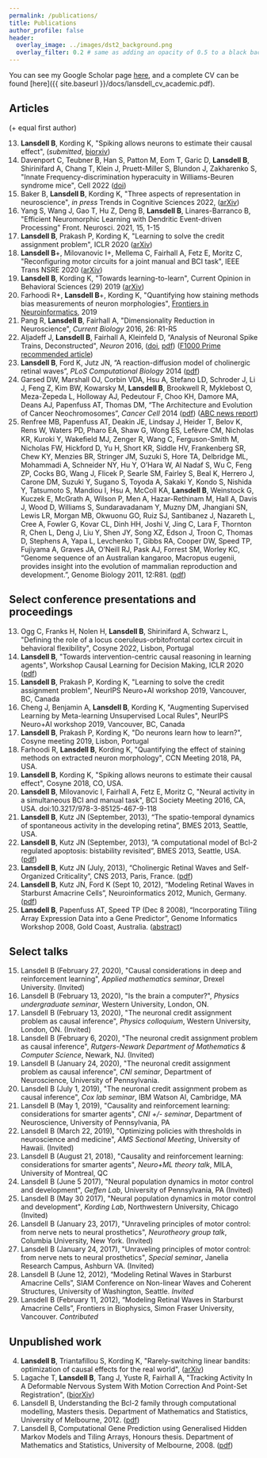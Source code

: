 ```yaml
---
permalink: /publications/
title: Publications
author_profile: false
header:
  overlay_image: ../images/dst2_background.png
  overlay_filter: 0.2 # same as adding an opacity of 0.5 to a black background
---
```


You can see my Google Scholar page [here](https://scholar.google.com/citations?user=vM_KsrQAAAAJ&hl=en), and a complete CV can be found [here]({{ site.baseurl }}/docs/lansdell_cv_academic.pdf).

## Articles

(+ equal first author) 

13. **Lansdell B**, Kording K, "Spiking allows neurons to estimate their causal effect", (_submitted_, [biorxiv](https://www.biorxiv.org/content/early/2018/01/25/253351))
12. Davenport C, Teubner B, Han S, Patton M, Eom T, Garic D, **Lansdell B**, Shirinifard A, Chang T, Klein J, Pruett-Miller S, Blundon J, Zakharenko S, "Innate Frequency-discrimination hyperacuity in Williams-Beuren syndrome mice", Cell 2022 ([doi](https://doi.org/10.1016/j.cell.2022.08.022))
11. Baker B, **Lansdell B**, Kording K, "Three aspects of representation in neuroscience", _in press_ Trends in Cognitive Sciences 2022, ([arXiv](https://arxiv.org/abs/2102.06592))
10. Yang S, Wang J, Gao T, Hu Z, Deng B, **Lansdell B**, Linares-Barranco B, "Efficient Neuromorphic Learning with Dendritic Event-driven Processing" Front. Neurosci. 2021, 15, 1-15
9. **Lansdell B**, Prakash P, Kording K, "Learning to solve the credit assignment problem", ICLR 2020 ([arXiv](https://arxiv.org/abs/1906.00889))
8. **Lansdell B**+, Milovanovic I+, Mellema C, Fairhall A, Fetz E, Moritz C, "Reconfiguring motor circuits for a joint manual and BCI task", IEEE Trans NSRE 2020 ([arXiv](https://arxiv.org/abs/1702.07368))
7. **Lansdell B**, Kording K, "Towards learning-to-learn", Current Opinion in Behavioral Sciences (29) 2019 ([arXiv](https://arxiv.org/abs/1811.00231))
6. Farhoodi R+, **Lansdell B**+, Kording K, "Quantifying how staining methods bias measurements of neuron morphologies",  [Frontiers in Neuroinformatics](https://www.frontiersin.org/articles/10.3389/fninf.2019.00036/abstract), 2019
5. Pang R, **Lansdell B**, Fairhall A, "Dimensionality Reduction in Neuroscience", *Current Biology* 2016, 26: R1-R5
4. Aljadeff J, **Lansdell B**, Fairhall A, Kleinfeld D, “Analysis of Neuronal Spike Trains, Deconstructed", *Neuron* 2016, ([doi](http://dx.doi.org/10.1016/j.neuron.2016.05.039), [pdf]({{site.baseurl}}/docs/neuron_primer.pdf)) ([F1000 Prime recommended article](https://f1000.com/prime/726562212))
3. **Lansdell B**, Ford K, Jutz JN, “A reaction-diffusion model of cholinergic retinal waves”, *PLoS Computational Biology* 2014 ([pdf]({{site.baseurl}}/docs/retinalwaves.pdf))
2. Garsed DW, Marshall OJ, Corbin VDA, Hsu A, Stefano LD, Schroder J, Li J, Feng Z, Kim BW, Kowarsky M, **Lansdell B**, Brookwell R, Myklebost O, Meza-Zepeda L, Holloway AJ, Pedeutour F, Choo KH, Damore MA, Deans AJ, Papenfuss AT, Thomas DM, “The Architecture and Evolution of Cancer Neochromosomes”, *Cancer Cell* 2014 ([pdf]({{site.baseurl}}/docs/neochromosomes.pdf)) ([ABC news report](http://www.abc.net.au/science/articles/2014/11/11/4125343.htm))
1. Renfree MB, Papenfuss AT, Deakin JE, Lindsay J, Heider T, Belov K, Rens W, Waters PD, Pharo EA, Shaw G, Wong ES, Lefèvre CM, Nicholas KR, Kuroki Y, Wakeﬁeld MJ, Zenger  R, Wang C, Ferguson-Smith M, Nicholas FW, Hickford D, Yu H, Short KR, Siddle HV, Frankenberg SR, Chew KY, Menzies BR, Stringer JM, Suzuki S, Hore TA, Delbridge ML, Mohammadi A, Schneider NY, Hu Y, O’Hara W, Al Nadaf S, Wu C, Feng ZP, Cocks BG, Wang J, Flicek P, Searle SM, Fairley S, Beal K, Herrero J, Carone DM, Suzuki Y, Sugano S, Toyoda A, Sakaki Y, Kondo S, Nishida Y, Tatsumoto S, Mandiou I, Hsu A, McColl KA, **Lansdell B**, Weinstock G, Kuczek E, McGrath A, Wilson P, Men A, Hazar-Rethinam M, Hall A, Davis J, Wood D, Williams S, Sundaravadanam Y, Muzny DM, Jhangiani SN, Lewis LR, Morgan MB, Okwuonu GO, Ruiz SJ, Santibanez J, Nazareth L, Cree A, Fowler G, Kovar CL, Dinh HH, Joshi V, Jing C, Lara F, Thornton R, Chen L, Deng J, Liu Y, Shen JY, Song XZ, Edson J, Troon C, Thomas D, Stephens A, Yapa L, Levchenko T, Gibbs RA, Cooper DW, Speed TP, Fujiyama A, Graves JA, O’Neill RJ, Pask AJ, Forrest SM, Worley KC, “Genome sequence of an Australian kangaroo, Macropus eugenii, provides insight into the evolution of mammalian reproduction and development.”, Genome Biology 2011, 12:R81. ([pdf]({{site.baseurl}}/docs/tammar.pdf))

## Select conference presentations and proceedings

13. Ogg C, Franks H, Nolen H, **Lansdell B**, Shirinifard A, Schwarz L, "Defining the role of a locus coeruleus-orbitofrontal cortex circuit in behavioral flexibility", Cosyne 2022, Lisbon, Portugal
12. **Lansdell B**, "Towards intervention-centric causal reasoning in learning agents", Workshop Causal Learning for Decision Making, ICLR 2020 ([pdf]({{site.baseurl}}/docs/Towards_intervention_centric_causal_reasoning_in_learning_agents__long_.pdf))
11. **Lansdell B**, Prakash P, Kording K, "Learning to solve the credit assignment problem", NeurIPS Neuro+AI workshop 2019, Vancouver, BC, Canada
10. Cheng J, Benjamin A, **Lansdell B**, Kording K, "Augmenting Supervised Learning by Meta-learning Unsupervised Local Rules", NeurIPS Neuro+AI workshop 2019, Vancouver, BC, Canada
9. **Lansdell B**, Prakash P, Kording K, "Do neurons learn how to learn?", Cosyne meeting 2019, Lisbon, Portugal
8. Farhoodi R, **Lansdell B**, Kording K, "Quantifying the effect of staining methods on extracted neuron morphology", CCN Meeting 2018, PA, USA.
7. **Lansdell B**, Kording K, "Spiking allows neurons to estimate their causal effect", Cosyne 2018, CO, USA.
6. **Lansdell B**, Milovanovic I, Fairhall A, Fetz E, Moritz C, "Neural activity in a simultaneous BCI and manual task", BCI Society Meeting 2016, CA, USA. doi:10.3217/978-3-85125-467-9-118
5. **Lansdell B**, Kutz JN (September, 2013), “The spatio-temporal dynamics of spontaneous activity in the developing retina”, BMES 2013, Seattle, USA.
4. **Lansdell B**, Kutz JN (September, 2013), “A computational model of Bcl-2 regulated apoptosis: bistability revisited”, BMES 2013, Seattle, USA. ([pdf]({{site.baseurl}}/docs/lansdell_BMES.pdf))
3. **Lansdell B**, Kutz JN (July, 2013), “Cholinergic Retinal Waves and Self-Organized Criticality”, CNS 2013, Paris, France. ([pdf]({{site.baseurl}}/docs/LansdellCNS2013.pdf))
2. **Lansdell B**, Kutz JN, Ford K (Sept 10, 2012), “Modeling Retinal Waves in Starburst Amacrine Cells”, Neuroinformatics 2012, Munich, Germany. ([pdf]({{site.baseurl}}/docs/ICNF2012poster.pdf))
1. **Lansdell B**, Papenfuss AT, Speed TP (Dec 8 2008), “Incorporating Tiling Array Expression Data into a Gene Predictor”, Genome Informatics Workshop 2008, Gold Coast, Australia. ([abstract]({{site.baseurl}}/docs/giw2008poster_submission_103.pdf))

## Select talks

15. Lansdell B (February 27, 2020),  "Causal considerations in deep and reinforcement learning", _Applied mathematics seminar_, Drexel University. (Invited)
14. Lansdell B (February 13, 2020), "Is the brain a computer?", _Physics undergraduate seminar_, Western University, London, ON.
13. Lansdell B (February 13, 2020), "The neuronal credit assignment problem as causal inference", _Physics colloquium_, Western University, London, ON. (Invited)
12. Lansdell B (February 6, 2020), "The neuronal credit assignment problem as causal inference", _Rutgers-Newark Department of Mathematics & Computer Science_, Newark, NJ. (Invited)
11. Lansdell B (January 24, 2020), "The neuronal credit assignment problem as causal inference", _CNI seminar_, Department of Neuroscience, University of Pennsylvania.
10. Lansdell B (July 1, 2019), "The neuronal credit assignment probem as causal inference", _Cox lab seminar_, IBM Watson AI, Cambridge, MA
9. Lansdell B (May 1, 2019), "Causality and reinforcement learning: considerations for smarter agents", _CNI +/- seminar_, Department of Neuroscience, University of Pennsylvania, PA
8. Lansdell B (March 22, 2019), "Optimizing policies with thresholds in neuroscience and medicine", _AMS Sectional Meeting_, University of Hawaii. (Invited)
7. Lansdell B (August 21, 2018), "Causality and reinforcement learning: considerations for smarter agents", _Neuro+ML theory talk_, MILA, University of Montreal, QC
6. Lansdell B (June 5 2017), "Neural population dynamics in motor control and development", _Geffen Lab_, University of Pennsylvania, PA (Invited)
5. Lansdell B (May 30 2017), "Neural population dynamics in motor control and development", _Kording Lab_, Northwestern University, Chicago (Invited)
4. Lansdell B (January 23, 2017), "Unraveling principles of motor control: from nerve nets to neural prosthetics", _Neurotheory group talk_, Columbia University, New York. (Invited)
3. Lansdell B (January 24, 2017), "Unraveling principles of motor control: from nerve nets to neural prosthetics", _Special seminar_, Janelia Research Campus, Ashburn VA. (Invited)
2. Lansdell B (June 12, 2012), “Modeling Retinal Waves in Starburst Amacrine Cells”, SIAM Conference on Non-linear Waves and Coherent Structures, University of Washington, Seattle. *Invited*
1. Lansdell B (February 11, 2012), “Modeling Retinal Waves in Starburst Amacrine Cells”, Frontiers in Biophysics, Simon Fraser University, Vancouver. *Contributed*

## Unpublished work

4. **Lansdell B**, Triantafillou S, Kording K, "Rarely-switching linear bandits: optimization of causal effects for the real world", ([arXiv](https://arxiv.org/pdf/1905.13121.pdf))
3. Lagache T, **Lansdell B**, Tang J, Yuste R, Fairhall A, "Tracking Activity In A Deformable Nervous System With Motion Correction And Point-Set Registration", ([biorXiv](https://doi.org/10.1101/373035))
2. Lansdell B, Understanding the Bcl-2 family through computational modelling, Masters thesis. Department of Mathematics and Statistics, University of Melbourne, 2012. ([pdf]({{site.baseurl}}/docs/mphil.pdf))
1. Lansdell B, Computational Gene Prediction using Generalised Hidden Markov Models and Tiling Arrays, Honours thesis. Department of Mathematics and Statistics, University of Melbourne, 2008. ([pdf]({{site.baseurl}}/docs/honours_thesis.pdf))
